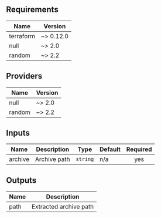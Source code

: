 ## Requirements

| Name | Version |
|------|---------|
| terraform | ~> 0.12.0 |
| null | ~> 2.0 |
| random | ~> 2.2 |

## Providers

| Name | Version |
|------|---------|
| null | ~> 2.0 |
| random | ~> 2.2 |

## Inputs

| Name | Description | Type | Default | Required |
|------|-------------|------|---------|:--------:|
| archive | Archive path | `string` | n/a | yes |

## Outputs

| Name | Description |
|------|-------------|
| path | Extracted archive path |

